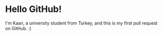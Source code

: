 # Hello GitHub!

I'm Kaan, a university student from Turkey, and this is my first pull request on GitHub. :)
